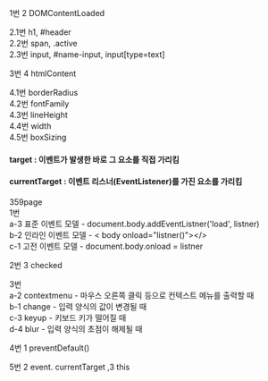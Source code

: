 1번 2 DOMContentLoaded

2.1번 h1, #header  
2.2번 span, .active  
2.3번 input, #name-input, input[type=text]

3번 4 htmlContent

4.1번 borderRadius  
4.2번 fontFamily  
4.3번 lineHeight  
4.4번 width  
4.5번 boxSizing

#### target : 이벤트가 발생한 바로 그 요소를 직접 가리킴

#### currentTarget : 이벤트 리스너(EventListener)를 가진 요소를 가리킴

359page  
1번  
a-3 표준 이벤트 모델 - document.body.addEventListner('load', listner)  
b-2 인라인 이벤트 모델 - < body onload="listner()"></>  
 c-1 고전 이벤트 모델 - document.body.onload = listner

2번 3 checked

3번  
a-2 contextmenu - 마우스 오른쪽 클릭 등으로 컨텍스트 메뉴를 출력할 때  
b-1 change - 입력 양식의 값이 변경될 때  
c-3 keyup - 키보드 키가 떨어질 때  
d-4 blur - 입력 양식의 초점이 해제될 때

4번 1 preventDefault()

5번 2 event. currentTarget ,3 this
